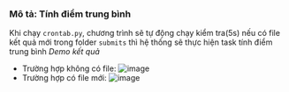 ### Mô tả: Tính điểm trung bình
Khi chạy `crontab.py`, chương trình sẽ tự động chạy kiểm tra(5s) nếu có file kết quả mới trong folder `submits` thì hệ thống sẽ thực hiện task tính điểm trung bình
*Demo kết quả*
- Trường hợp không có file:
![image](https://github.com/user-attachments/assets/112cb197-10e3-474f-ae99-aca7665ab20c)
- Trường hợp có file mới:
![image](https://github.com/user-attachments/assets/d5a86b5f-2b4b-421f-a465-91b9fdbbb9e8)

